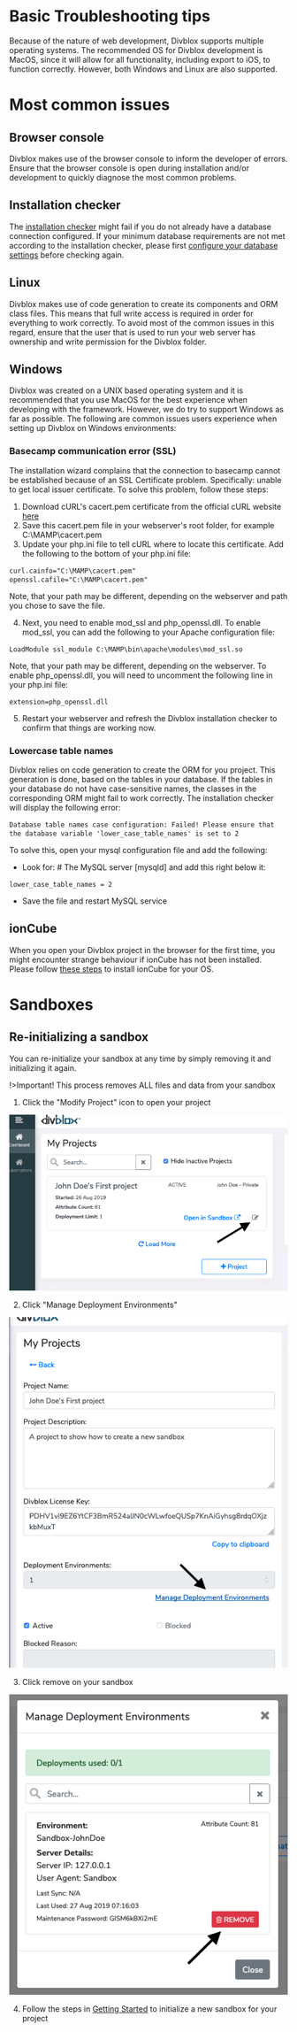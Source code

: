 # Basic Troubleshooting tips
Because of the nature of web development, Divblox supports multiple operating systems. 
The recommended OS for Divblox development is MacOS, since it will allow for all functionality, including export
to iOS, to function correctly. However, both Windows and Linux are also supported.

# Most common issues
## Browser console
Divblox makes use of the browser console to inform the developer of errors. Ensure that the browser console is open during 
installation and/or development to quickly diagnose the most common problems.

## Installation checker
The [installation checker](getting-started.md?id=installation-checker) might fail if you do not already have a database 
connection configured. If your minimum database requirements are not met according to the installation checker, please first
[configure your database settings](getting-started.md?id=environments) before checking again.

## Linux
Divblox makes use of code generation to create its components and ORM class files. This means that full write access is 
required in order for everything to work correctly. To avoid most of the common issues in this regard, ensure that the user
that is used to run your web server has ownership and write permission for the Divblox folder.

## Windows
Divblox was created on a UNIX based operating system and it is recommended that you use MacOS for the best experience when developing with the framework. However, we do try to support Windows as far as possible. The following are common issues users experience when setting up Divblox on Windows environments:
### Basecamp communication error (SSL)
The installation wizard complains that the connection to basecamp cannot be established because of an SSL Certificate problem. Specifically: unable to get local issuer certificate. To solve this problem, follow these steps:

1. Download cURL's cacert.pem certificate from the official cURL website [here](https://curl.haxx.se/docs/caextract.html)
2. Save this cacert.pem file in your webserver's root folder, for example C:\MAMP\cacert.pem
3. Update your php.ini file to tell cURL where to locate this certificate. Add the following to the bottom of your php.ini file:
```
curl.cainfo="C:\MAMP\cacert.pem" 
openssl.cafile="C:\MAMP\cacert.pem"
```
Note, that your path may be different, depending on the webserver and path you chose to save the file.

4. Next, you need to enable mod_ssl and php_openssl.dll. To enable mod_ssl, you can add the following to your Apache configuration file:
```
LoadModule ssl_module C:\MAMP\bin\apache\modules\mod_ssl.so
```
Note, that your path may be different, depending on the webserver.
To enable php_openssl.dll, you will need to uncomment the following line in your php.ini file:
```
extension=php_openssl.dll
```
5. Restart your webserver and refresh the Divblox installation checker to confirm that things are working now.

### Lowercase table names
Divblox relies on code generation to create the ORM for you project. This generation is done, based on the tables in your database. If the tables in your database do not have case-sensitive names, the classes in the corresponding ORM might fail to work correctly. The installation checker will display the following error:
```
Database table names case configuration: Failed! Please ensure that the database variable 'lower_case_table_names' is set to 2
```
To solve this, open your mysql configuration file and add the following:
- Look for: # The MySQL server [mysqld] and add this right below it: 
```
lower_case_table_names = 2
```
- Save the file and restart MySQL service

## ionCube
When you open your Divblox project in the browser for the first time, you might encounter strange behaviour if ionCube 
has not been installed. Please follow [these steps](https://www.ioncube.com/loaders.php) to install ionCube for your OS.

# Sandboxes
## Re-initializing a sandbox
You can re-initialize your sandbox at any time by simply removing it and initializing it again.

!>Important! This process removes ALL files and data from your sandbox

1. Click the "Modify Project" icon to open your project

![Sandbox Step Re-init 1](_media/_screenshots/sandbox-re-init-step1.png)

2. Click "Manage Deployment Environments"

![Sandbox Step Re-init 2](_media/_screenshots/sandbox-re-init-step2.png)

3. Click remove on your sandbox

![Sandbox Step Re-init 3](_media/_screenshots/sandbox-re-init-step3.png)

4. Follow the steps in [Getting Started](getting-started.md?id=initializing-a-new-sandbox) to initialize a new sandbox for your project
